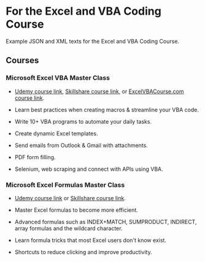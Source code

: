 # For the Excel and VBA Coding Course

Example JSON and XML texts for the Excel and VBA Coding Course.

## **Courses**

### **Microsoft Excel VBA Master Class**

* [Udemy course link](https://www.udemy.com/course/excel-vba-from-beginner-to-hero-real-world-business-examples/?referralCode=61E43563490B07A7FA40), [Skillshare course link](https://www.skillshare.com/site/join?teacherRef=907116192&sku=744128220), or [ExcelVBACourse.com course link](https://excelandvbacourse.com/courses/excel-and-vba-course/).

* Learn best practices when creating macros & streamline your VBA code.

* Write 10+ VBA programs to automate your daily tasks.

* Create dynamic Excel templates.

* Send emails from Outlook & Gmail with attachments.

* PDF form filling.

* Selenium, web scraping and connect with APIs using VBA.

### **Microsoft Excel Formulas Master Class**

* [Udemy course link](https://www.udemy.com/course/advanced-excel-formulas-shortcuts-and-excel-efficiency-tips/?referralCode=C488D4762ED444C7FF09) or [Skillshare course link](https://www.skillshare.com/site/join?teacherRef=907116192&sku=668281701).

* Master Excel formulas to become more efficient.

* Advanced formulas such as INDEX+MATCH, SUMPRODUCT, INDIRECT, array formulas and the wildcard character.

* Learn formula tricks that most Excel users don't know exist.

* Shortcuts to reduce clicking and improve productivity.
